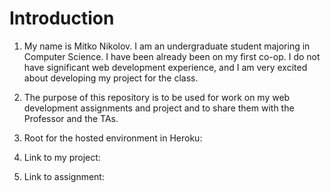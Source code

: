 # Introduction
1. My name is Mitko Nikolov. I am an undergraduate student majoring in Computer Science. I have been already been on my first co-op. I do not have significant web development experience, and I am very excited about developing my project for the class.

2. The purpose of this repository is to be used for work on my web development assignments and project and to share them with the Professor and the TAs.

3. Root for the hosted environment in Heroku: 
4. Link to my project: 
5. Link to assignment: 
